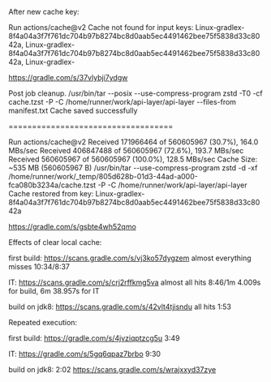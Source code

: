 After new cache key:

Run actions/cache@v2
Cache not found for input keys: Linux-gradlex-8f4a04a3f7f761dc704b97b8274bc8d0aab5ec4491462bee75f5838d33c8042a, Linux-gradlex-8f4a04a3f7f761dc704b97b8274bc8d0aab5ec4491462bee75f5838d33c8042a, Linux-gradlex-

https://gradle.com/s/37vlybji7ydgw

Post job cleanup.
/usr/bin/tar --posix --use-compress-program zstd -T0 -cf cache.tzst -P -C /home/runner/work/api-layer/api-layer --files-from manifest.txt
Cache saved successfully

===================================

Run actions/cache@v2
Received 171966464 of 560605967 (30.7%), 164.0 MBs/sec
Received 406847488 of 560605967 (72.6%), 193.7 MBs/sec
Received 560605967 of 560605967 (100.0%), 128.5 MBs/sec
Cache Size: ~535 MB (560605967 B)
/usr/bin/tar --use-compress-program zstd -d -xf /home/runner/work/_temp/805d628b-01d3-44ad-a000-fca080b3234a/cache.tzst -P -C /home/runner/work/api-layer/api-layer
Cache restored from key: Linux-gradlex-8f4a04a3f7f761dc704b97b8274bc8d0aab5ec4491462bee75f5838d33c8042a

https://gradle.com/s/gsbte4wh52qmo


Effects of clear local cache:

first build:
https://scans.gradle.com/s/vj3ko57dygzem
almost everything misses
10:34/8:37

IT:
https://scans.gradle.com/s/crj2rffkmg5va
almost all hits
8:46/1m 4.009s for build, 6m 38.957s for IT

build on jdk8: https://scans.gradle.com/s/42vlt4tjisndu
all hits
1:53

Repeated execution:

first build:
https://gradle.com/s/4jvziqptzcg5u
3:49

IT:
https://gradle.com/s/5gq6qpaz7brbo
9:30

build on jdk8:
2:02
https://scans.gradle.com/s/wrajxxyd37zye
